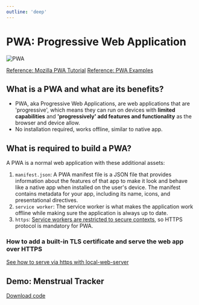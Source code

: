 ```yaml
---
outline: 'deep'
---
```


# PWA: Progressive Web Application

![PWA](/images/pwa.webp)


[Reference: Mozilla PWA Tutorial](https://developer.mozilla.org/en-US/docs/Web/Progressive_web_apps)
[Reference: PWA Examples](https://github.com/mdn/pwa-examples/tree/main)

## What is a PWA and what are its benefits?

- PWA, aka Progressive Web Applications, are web applications that are 'progressive', which means they can run on devices with **limited capabilities** and **'progressively' add features and functionality** as the browser and device allow.
- No installation required, works offline, similar to native app.

## What is required to build a PWA?
A PWA is a normal web application with these additional assets:
1. `manifest.json`: A PWA manifest file is a JSON file that provides information about the features of that app to make it look and behave like a native app when installed on the user's device. The manifest contains metadata for your app, including its name, icons, and presentational directives.
2. `service worker`: The service worker is what makes the application work offline while making sure the application is always up to date. 
3. `https`: [Service workers are restricted to secure contexts](https://developer.mozilla.org/en-US/docs/Web/Security/Secure_Contexts/features_restricted_to_secure_contexts), so HTTPS protocol is mandatory for PWA.


### How to add a built-in TLS certificate and serve the web app over HTTPS

[See how to serve via https with local-web-server](/tech/backend/snippets.html#use-local-web-server-to-host-https-content)


## Demo: Menstrual Tracker

[Download code](/misc/ct.zip)